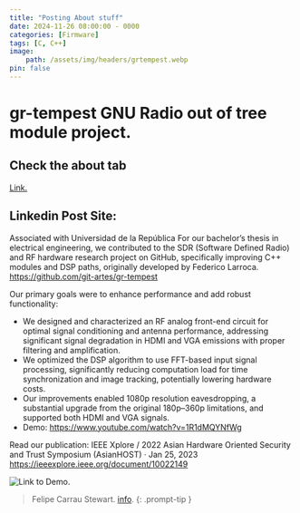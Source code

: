 ```yaml
---
title: "Posting About stuff"
date: 2024-11-26 08:00:00 - 0000
categories: [Firmware]
tags: [C, C++]
image:
    path: /assets/img/headers/grtempest.webp
pin: false
---
```


# gr-tempest GNU Radio out of tree module project. 
## Check the about tab
[Link.](https://fcarraustewart.github.io/about)

## Linkedin Post Site:
Associated with Universidad de la República
For our bachelor’s thesis in electrical engineering, we contributed to the SDR (Software Defined Radio) and RF hardware research project on GitHub, specifically improving C++ modules and DSP paths, originally developed by Federico Larroca.
https://github.com/git-artes/gr-tempest

Our primary goals were to enhance performance and add robust functionality:

- We designed and characterized an RF analog front-end circuit for optimal signal conditioning and antenna performance, addressing significant signal degradation in HDMI and VGA emissions with proper filtering and amplification.
- We optimized the DSP algorithm to use FFT-based input signal processing, significantly reducing computation load for time synchronization and image tracking, potentially lowering hardware costs.
- Our improvements enabled 1080p resolution eavesdropping, a substantial upgrade from the original 180p–360p limitations, and supported both HDMI and VGA signals.
- Demo: https://www.youtube.com/watch?v=1R1dMQYNfWg

Read our publication:
IEEE Xplore / 2022 Asian Hardware Oriented Security and Trust Symposium (AsianHOST) · Jan 25, 2023
https://ieeexplore.ieee.org/document/10022149

![Link to Demo.](https://www.youtube.com/watch?v=1R1dMQYNfWg)


> Felipe Carrau Stewart. [info](https://fcarraustewart.github.io/about).
{: .prompt-tip }

